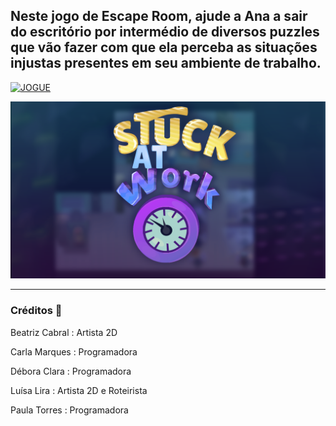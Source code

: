 ## Neste jogo de Escape Room, ajude a Ana a sair do escritório por intermédio de diversos puzzles que vão fazer com que ela perceba as situações injustas presentes em seu ambiente de trabalho.
[![JOGUE](https://img.shields.io/badge/JOGAR-792EE5?style=for-the-badge&)](https://carlsz.itch.io/stuckatwork-jam) 

<div align="center">
    <img src="img.png" </img> 
</div>
   
***********************************
### Créditos :smiling_face_with_three_hearts:


Beatriz Cabral : Artista 2D

Carla Marques : Programadora

Débora Clara : Programadora

Luísa Lira : Artista 2D e Roteirista

Paula Torres :  Programadora

